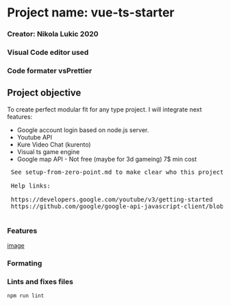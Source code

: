 
# Project name: vue-ts-starter #
### Creator: Nikola Lukic 2020 ###
### Visual Code editor used ###
### Code formater vsPrettier ###

## Project objective ##

 To create perfect modular fit for any type project.
  I will integrate next features:
  - Google account login based on node.js server.
  - Youtube API
  - Kure Video Chat (kurento)
  - Visual ts game engine
  - Google map API - Not free (maybe for 3d gameing)
     7$ min cost

<pre>
 See setup-from-zero-point.md to make clear who this project is created.

 Help links:

 https://developers.google.com/youtube/v3/getting-started
 https://github.com/google/google-api-javascript-client/blob/master/docs/samples.md#LoadinganAPIandMakingaRequest

</pre>

### Features ###

[image](https://v1.vuejs.org/images/lifecycle.png)

### Formating ###

### Lints and fixes files
```
npm run lint
```


